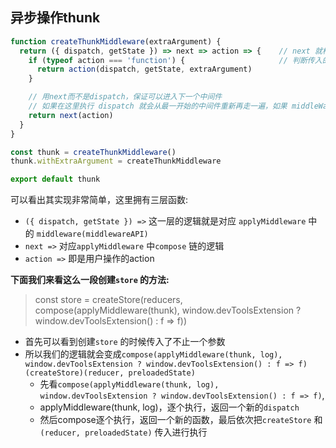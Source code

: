 ## 异步操作thunk
```javascript
function createThunkMiddleware(extraArgument) {
  return ({ dispatch, getState }) => next => action => {    // next 就相当于传进来的store.dispatch
    if (typeof action === 'function') {                     // 判断传入的action是否是一个函数
      return action(dispatch, getState, extraArgument)
    }

    // 用next而不是dispatch，保证可以进入下一个中间件
    // 如果在这里执行 dispatch 就会从最一开始的中间件重新再走一遍，如果 middleWare 一直调用 dispatch 就可能导致无限循环
    return next(action)
  }
}

const thunk = createThunkMiddleware()
thunk.withExtraArgument = createThunkMiddleware

export default thunk
```

可以看出其实现非常简单，这里拥有三层函数:
- `({ dispatch, getState }) =>` 这一层的逻辑就是对应 `applyMiddleware` 中的 `middleware(middlewareAPI)`
- `next =>` 对应`applyMiddleware` 中`compose` 链的逻辑
- `action =>` 即是用户操作的action

**下面我们来看这么一段创建`store` 的方法:**
> const store = createStore(reducers, compose(applyMiddleware(thunk), window.devToolsExtension ? window.devToolsExtension() : f => f))

- 首先可以看到创建`store` 的时候传入了不止一个参数
- 所以我们的逻辑就会变成`compose(applyMiddleware(thunk, log), window.devToolsExtension ? window.devToolsExtension() : f => f)(createStore)(reducer, preloadedState)`
  - 先看`compose(applyMiddleware(thunk, log), window.devToolsExtension ? window.devToolsExtension() : f => f)`,
  - applyMiddleware(thunk, log)，逐个执行，返回一个新的`dispatch`
  - 然后compose逐个执行，返回一个新的函数，最后依次把`createStore` 和 `(reducer, preloadedState)` 传入进行执行